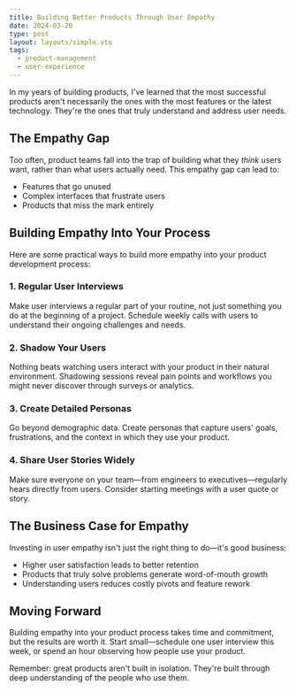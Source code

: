 ```yaml
---
title: Building Better Products Through User Empathy
date: 2024-03-20
type: post
layout: layouts/simple.vto
tags:
  - product-management
  - user-experience
---
```


In my years of building products, I've learned that the most successful products
aren't necessarily the ones with the most features or the latest technology.
They're the ones that truly understand and address user needs.

## The Empathy Gap

Too often, product teams fall into the trap of building what they _think_ users
want, rather than what users actually need. This empathy gap can lead to:

- Features that go unused
- Complex interfaces that frustrate users
- Products that miss the mark entirely

## Building Empathy Into Your Process

Here are some practical ways to build more empathy into your product development
process:

### 1. Regular User Interviews

Make user interviews a regular part of your routine, not just something you do
at the beginning of a project. Schedule weekly calls with users to understand
their ongoing challenges and needs.

### 2. Shadow Your Users

Nothing beats watching users interact with your product in their natural
environment. Shadowing sessions reveal pain points and workflows you might never
discover through surveys or analytics.

### 3. Create Detailed Personas

Go beyond demographic data. Create personas that capture users' goals,
frustrations, and the context in which they use your product.

### 4. Share User Stories Widely

Make sure everyone on your team—from engineers to executives—regularly hears
directly from users. Consider starting meetings with a user quote or story.

## The Business Case for Empathy

Investing in user empathy isn't just the right thing to do—it's good business:

- Higher user satisfaction leads to better retention
- Products that truly solve problems generate word-of-mouth growth
- Understanding users reduces costly pivots and feature rework

## Moving Forward

Building empathy into your product process takes time and commitment, but the
results are worth it. Start small—schedule one user interview this week, or
spend an hour observing how people use your product.

Remember: great products aren't built in isolation. They're built through deep
understanding of the people who use them.
